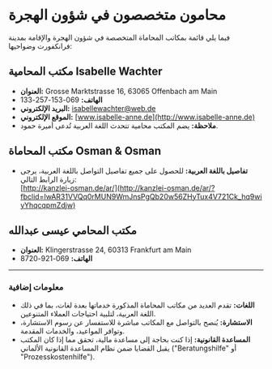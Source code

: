 # محامون متخصصون في شؤون الهجرة

فيما يلي قائمة بمكاتب المحاماة المتخصصة في شؤون الهجرة والإقامة بمدينة فرانكفورت وضواحيها:

## مكتب المحامية Isabelle Wachter
- **العنوان:** Grosse Marktstrasse 16, 63065 Offenbach am Main  
- **الهاتف:** 069-153-257-133  
- **البريد الإلكتروني:** [isabellewachter@web.de](mailto:isabellewachter@web.de)  
- **الموقع الإلكتروني:** [www.isabelle-anne.de](http://www.isabelle-anne.de)  
- **ملاحظة:** يضم المكتب محامية تتحدث اللغة العربية تُدعى أميرة حمود.

## مكتب المحاماة Osman & Osman
- **تفاصيل باللغة العربية:** للحصول على جميع تفاصيل التواصل باللغة العربية، يرجى زيارة الرابط التالي:  
  [http://kanzlei-osman.de/ar/](http://kanzlei-osman.de/ar/?fbclid=IwAR31VVQq0rMUN9WmJnsPgQb20w56ZHyTux4V721Ck_hq9wiyYhqcqpmZdjw)

## مكتب المحامي عيسى عبدالله
- **العنوان:** Klingerstrasse 24, 60313 Frankfurt am Main  
- **الهاتف:** 069-921-8720  

---

### معلومات إضافية
- **اللغات:** تقدم العديد من مكاتب المحاماة المذكورة خدماتها بعدة لغات، بما في ذلك اللغة العربية، لتلبية احتياجات العملاء المتنوعين.  
- **الاستشارة:** يُنصح بالتواصل مع المكاتب مباشرة للاستفسار عن رسوم الاستشارة، وتوافر المواعيد، والخدمات المقدمة.  
- **المساعدة القانونية:** إذا كنت بحاجة إلى مساعدة مالية، تحقق مما إذا كان المكتب يقبل القضايا ضمن نظام المساعدة القانونية الألماني ("Beratungshilfe" أو "Prozesskostenhilfe").